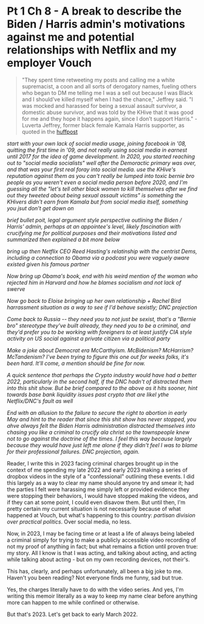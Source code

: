 # Pt 1 Ch 8 - A break to describe the Biden / Harris admin's motivations against me and potential relationships with Netflix and my employer Vouch

> "They spent time retweeting my posts and calling me a white supremacist, a coon and all sorts of derogatory names, fueling others who began to DM me telling me I was a sell out because I was Black and I should’ve killed myself when I had the chance," Jeffrey said. "I was mocked and harassed for being a sexual assault survivor, a domestic abuse survivor, and was told by the KHive that it was good for me and they hope it happens again, since I don’t support Harris." - Luverta Jeffrey, former black female Kamala Harris supporter, as quoted in the [huffpost](https://www.huffpost.com/entry/kamala-harris-khive-toxic-side_n_5f4fa573c5b69eb5c037473e)

*start with your own lack of social media usage, joining facebook in '08, quitting the first time in '09, and not really using social media in earnest until 2017 for the idea of game development. In 2020, you started reaching out to "social media socialists" well after the Demoractic primary was over, and that was your first real foray into social media. use the KHive's reputation against them as you can't really be lumped into toxic bernie bro people as you weren't even a social media person before 2020, and I'm guessing all the "let's tell other black women to kill themselves after we find out they tweeted about being sexual assault victims" is something the KHivers didn't earn from Kamala but from social media itself, something you jsut don't get down on*

*brief bullet poit, legal argument style perspective outlining the Biden / Harris' admin, perhaps at an appointee's level, likely fascination with crucifying me for political purposes and their motivations listed and summarized then explained a bit more below*

*bring up then Netflix CEO Reed Hasting's relatinship with the centrist Dems, including a connection to Obama via a podcast you were vaguely aware existed given his famous partner*

*Now bring up Obama's book, end with his weird mention of the woman who rejected him in Harvard and how he blames socialism and not lack of swerve*

*Now go back to Eloise bringing up her own relationship + Rachel Bird harrassment situation as a way to see if I'd behave sexistly; DNC projection*

*Come back to Russia -- they need you to not just be sexist, that's a "Bernie bro" stereotype they've built already, they need you to be a criminal, and they'd prefer you to be working with foreigners to at least justify CIA style activity on US social against a private citizen via a political party*

*Make a joke about Democrat era McCarthyism. McBidenism? McHarrism? McTandenism? I've been trying to figure this one out for weeks folks, it's been hard. It'll come, a mention should be fine for now.*

*A quick sentence that perhaps the Crypto industry would have had a better 2022, particularly in the second half, if the DNC hadn't of distracted them into this shit show. But be brief compared to the above as it hits sooner, hint towards base bank liquidity issues past crypto that are likel ythe Netflix/DNC's fault as well*

*End with an allusion to the failure to secure the right to abortion in early May and hint to the reader that since this shit show has never stopped, you ahve always felt the Biden Harris administration distracted themselves into chasing you like a criminal to crucify ala christ so the townspeople knew not to go against the doctrine of the times. I feel this way because largely because they would have just left me alone if they didn't feel I was to blame for their professional failures. DNC projection, again.*


Reader, I write this in 2023 facing criminal charges brought up in the context of me spending my late 2022 and early 2023 making a series of dropbox videos in the style of a "confessional" outlining these events. I did this largely as a way to clear my name should anyone try and smear it; had the parties I felt were harassing me simply left or provided evidence they were stopping their behaviors, I would have stopped making the videos, and if they can at some point, I could even disavow them. But until then, I'm pretty certain my current situation is not necessarily because of what happened at Vouch, but what's happening to this country: _partisan division over practical politics_. Over social media, no less.

Now, in 2023, I may be facing time or at least a life of always being labeled a criminal simply for trying to make a publicly accessible video recording of not my proof of anything in fact; but what remains a fiction until proven true: my story. All I know is that I was acting, and talking about acting, and acting while talking about acting - but on my own recording devices, not their's.

This has, clearly, and perhaps unfortunately, all been a big joke to me. Haven't you been reading? Not everyone finds me funny, sad but true.

Yes, the charges literally have to do with the video series. And yes, I'm writing this memoir literally as a way to keep my name clear before anything more can happen to me while confined or otherwise.

But that's 2023. Let's get back to early March 2022.

